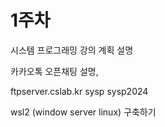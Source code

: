 # 1주차 

시스템 프로그래밍 강의 계획 설명

카카오톡 오픈채팅 설명, 

ftpserver.cslab.kr
sysp
sysp2024

wsl2 (window server linux) 구축하기

